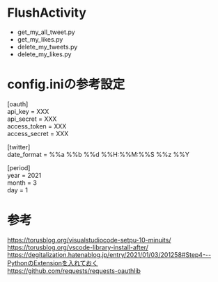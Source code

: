 # FlushActivity
- get_my_all_tweet.py
- get_my_likes.py
- delete_my_tweets.py
- delete_my_likes.py

# config.iniの参考設定
[oauth]  
api_key = XXX  
api_secret = XXX  
access_token = XXX  
access_secret = XXX  

[twitter]  
date_format = %%a %%b %%d %%H:%%M:%%S %%z %%Y  

[period]  
year = 2021  
month = 3  
day = 1  

# 参考
https://torusblog.org/visualstudiocode-setpu-10-minuits/  
https://torusblog.org/vscode-library-install-after/  
https://degitalization.hatenablog.jp/entry/2021/01/03/201258#Step4---PythonのExtensionを入れておく  
https://github.com/requests/requests-oauthlib  
